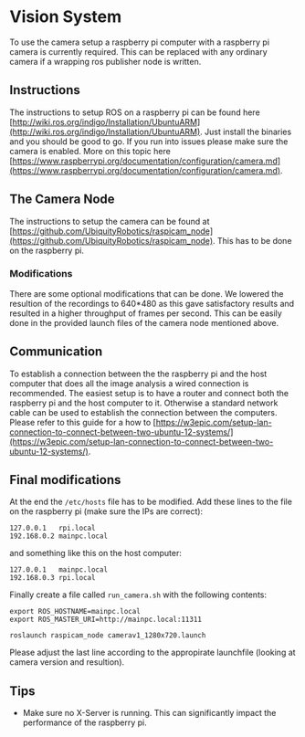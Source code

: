 # Vision System

To use the camera setup a raspberry pi computer with a raspberry pi camera is currently required. 
This can be replaced with any ordinary camera if a wrapping ros publisher node is written.

## Instructions

The instructions to setup ROS on a raspberry pi can be found here [http://wiki.ros.org/indigo/Installation/UbuntuARM](http://wiki.ros.org/indigo/Installation/UbuntuARM).
Just install the binaries and you should be good to go. If you run into issues please make sure the camera is enabled. More on this topic here [https://www.raspberrypi.org/documentation/configuration/camera.md](https://www.raspberrypi.org/documentation/configuration/camera.md).

## The Camera Node

The instructions to setup the camera can be found at [https://github.com/UbiquityRobotics/raspicam_node](https://github.com/UbiquityRobotics/raspicam_node).
This has to be done on the raspberry pi.

### Modifications

There are some optional modifications that can be done. We lowered the resultion of the recordings to 640*480 as this gave satisfactory results and resulted in a higher throughput of frames per second.
This can be easily done in the provided launch files of the camera node mentioned above.

## Communication

To establish a connection between the the raspberry pi and the host computer that does all the image analysis a wired connection is recommended. The easiest setup is to have a router and connect both the raspberry pi and the host computer to it.
Otherwise a standard network cable can be used to establish the connection between the computers. Please refer to this guide for a how to [https://w3epic.com/setup-lan-connection-to-connect-between-two-ubuntu-12-systems/](https://w3epic.com/setup-lan-connection-to-connect-between-two-ubuntu-12-systems/).

## Final modifications

At the end the `/etc/hosts` file has to be modified. Add these lines to the file on the raspberry pi (make sure the IPs are correct):
```
127.0.0.1   rpi.local
192.168.0.2 mainpc.local
```
and something like this on the host computer:
```
127.0.0.1   mainpc.local
192.168.0.3 rpi.local
```

Finally create a file called `run_camera.sh` with the following contents:
```
export ROS_HOSTNAME=mainpc.local
export ROS_MASTER_URI=http://mainpc.local:11311

roslaunch raspicam_node camerav1_1280x720.launch
```
Please adjust the last line according to the appropirate launchfile (looking at camera version and resultion).

## Tips

- Make sure no X-Server is running. This can significantly impact the performance of the raspberry pi.
